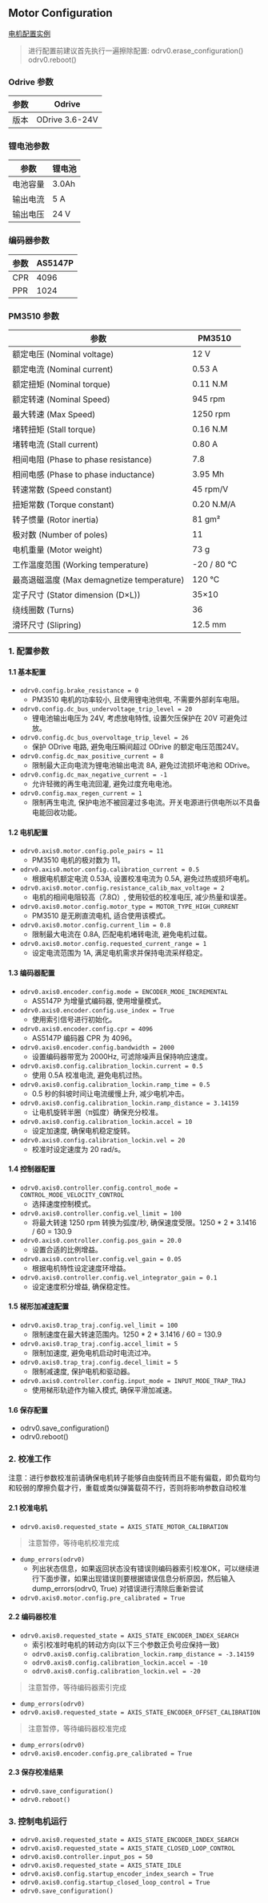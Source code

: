 ## Motor Configuration
[电机配置实例](https://blog.csdn.net/abf1234444/article/details/104967023)

> 进行配置前建议首先执行一遍擦除配置:
> odrv0.erase_configuration()
> odrv0.reboot()

### Odrive 参数
| 参数 | Odrive          |
|------|-----------------|
| 版本 | ODrive 3.6-24V  |

### 锂电池参数
| 参数                        | 锂电池                          |
|-----------------------------|---------------------------------|
| 电池容量                    | 3.0Ah                           |
| 输出电流                    | 5 A                             |
| 输出电压                    | 24 V                            |

### 编码器参数
| 参数                       | AS5147P                         |
|----------------------------|---------------------------------|
| CPR                        | 4096                            |
| PPR                        | 1024                            |

### PM3510 参数
| 参数                        | PM3510                          |
|-----------------------------|---------------------------------|
| 额定电压 (Nominal voltage)  | 12 V                            |
| 额定电流 (Nominal current)  | 0.53 A                          |
| 额定扭矩 (Nominal torque)   | 0.11 N.M                        |
| 额定转速 (Nominal Speed)    | 945 rpm                         |
| 最大转速 (Max Speed)        | 1250 rpm                        |
| 堵转扭矩 (Stall torque)     | 0.16 N.M                        |
| 堵转电流 (Stall current)    | 0.80 A                          |
| 相间电阻 (Phase to phase resistance) | 7.8                    |
| 相间电感 (Phase to phase inductance) | 3.95 Mh                |
| 转速常数 (Speed constant)   | 45 rpm/V                        |
| 扭矩常数 (Torque constant)  | 0.20 N.M/A                      |
| 转子惯量 (Rotor inertia)    | 81 gm²                          |
| 极对数 (Number of poles)    | 11                              |
| 电机重量 (Motor weight)     | 73 g                            |
| 工作温度范围 (Working temperature) | -20 / 80 ℃              |
| 最高退磁温度 (Max demagnetize temperature) | 120 ℃           |
| 定子尺寸 (Stator dimension (D×L)) | 35×10                     |
| 绕线圈数 (Turns)            | 36                              |
| 滑环尺寸 (Slipring)         | 12.5 mm                         |

### 1. 配置参数
#### 1.1 基本配置
- `odrv0.config.brake_resistance = 0`
  - PM3510 电机的功率较小, 且使用锂电池供电, 不需要外部刹车电阻。
- `odrv0.config.dc_bus_undervoltage_trip_level = 20`
  - 锂电池输出电压为 24V, 考虑放电特性, 设置欠压保护在 20V 可避免过放。
- `odrv0.config.dc_bus_overvoltage_trip_level = 26`
  - 保护 ODrive 电路, 避免电压瞬间超过 ODrive 的额定电压范围24V。
- `odrv0.config.dc_max_positive_current = 8`
  - 限制最大正向电流为锂电池输出电流 8A, 避免过流损坏电池和 ODrive。
- `odrv0.config.dc_max_negative_current = -1`
  - 允许轻微的再生电流回灌, 避免过度充电电池。
- `odrv0.config.max_regen_current = 1`
  - 限制再生电流, 保护电池不被回灌过多电流。开关电源进行供电所以不具备电能回收功能。
#### 1.2 电机配置
- `odrv0.axis0.motor.config.pole_pairs = 11`
  - PM3510 电机的极对数为 11。
- `odrv0.axis0.motor.config.calibration_current = 0.5`
  - 根据电机额定电流 0.53A, 设置校准电流为 0.5A, 避免过热或损坏电机。
- `odrv0.axis0.motor.config.resistance_calib_max_voltage = 2`
  - 电机的相间电阻较高（7.8Ω）, 使用较低的校准电压, 减少热量和误差。
- `odrv0.axis0.motor.config.motor_type = MOTOR_TYPE_HIGH_CURRENT`
  - PM3510 是无刷直流电机, 适合使用该模式。
- `odrv0.axis0.motor.config.current_lim = 0.8`
  - 限制最大电流在 0.8A, 匹配电机堵转电流, 避免电机过载。
- `odrv0.axis0.motor.config.requested_current_range = 1`
  - 设定电流范围为 1A, 满足电机需求并保持电流采样稳定。
#### 1.3 编码器配置
- `odrv0.axis0.encoder.config.mode = ENCODER_MODE_INCREMENTAL`
  - AS5147P 为增量式编码器, 使用增量模式。
- `odrv0.axis0.encoder.config.use_index = True`
  - 使用索引信号进行初始化。
- `odrv0.axis0.encoder.config.cpr = 4096`
  - AS5147P 编码器 CPR 为 4096。
- `odrv0.axis0.encoder.config.bandwidth = 2000`
  - 设置编码器带宽为 2000Hz, 可滤除噪声且保持响应速度。
- `odrv0.axis0.config.calibration_lockin.current = 0.5`
  - 使用 0.5A 校准电流, 避免电机过热。
- `odrv0.axis0.config.calibration_lockin.ramp_time = 0.5`
  - 0.5 秒的斜坡时间让电流缓慢上升, 减少电机冲击。
- `odrv0.axis0.config.calibration_lockin.ramp_distance = 3.14159`
  - 让电机旋转半圈（π弧度）确保充分校准。
- `odrv0.axis0.config.calibration_lockin.accel = 10`
  - 设定加速度, 确保电机稳定旋转。
- `odrv0.axis0.config.calibration_lockin.vel = 20`
  - 校准时设定速度为 20 rad/s。
#### 1.4 控制器配置
- `odrv0.axis0.controller.config.control_mode = CONTROL_MODE_VELOCITY_CONTROL`
  - 选择速度控制模式。
- `odrv0.axis0.controller.config.vel_limit = 100`
  - 将最大转速 1250 rpm 转换为弧度/秒, 确保速度受限。1250 * 2 * 3.1416 / 60 = 130.9
- `odrv0.axis0.controller.config.pos_gain = 20.0`
  - 设置合适的比例增益。
- `odrv0.axis0.controller.config.vel_gain = 0.05`
  - 根据电机特性设定速度环增益。
- `odrv0.axis0.controller.config.vel_integrator_gain = 0.1`
  - 设定速度积分增益, 确保稳定性。
#### 1.5 梯形加减速配置
- `odrv0.axis0.trap_traj.config.vel_limit = 100`
  - 限制速度在最大转速范围内。1250 * 2 * 3.1416 / 60 = 130.9
- `odrv0.axis0.trap_traj.config.accel_limit = 5`
  - 限制加速度, 避免电机启动时电流过冲。
- `odrv0.axis0.trap_traj.config.decel_limit = 5`
  - 限制减速度, 保护电机和驱动器。
- `odrv0.axis0.controller.config.input_mode = INPUT_MODE_TRAP_TRAJ`
  - 使用梯形轨迹作为输入模式, 确保平滑加减速。
#### 1.6 保存配置
- odrv0.save_configuration()
- odrv0.reboot()

### 2. 校准工作
注意：进行参数校准前请确保电机转子能够自由旋转而且不能有偏载，即负载均匀和较弱的摩擦负载才行，重载或类似弹簧载荷不行，否则将影响参数自动校准
#### 2.1 校准电机
- `odrv0.axis0.requested_state = AXIS_STATE_MOTOR_CALIBRATION`
> 注意暂停，等待电机校准完成
- `dump_errors(odrv0)`
  - 列出状态信息，如果返回状态没有错误则编码器索引校准OK，可以继续进行下面步骤，如果出现错误则要根据错误信息分析原因，然后输入 dump_errors(odrv0, True) 对错误进行清除后重新尝试
- `odrv0.axis0.motor.config.pre_calibrated = True`
#### 2.2 编码器校准
- `odrv0.axis0.requested_state = AXIS_STATE_ENCODER_INDEX_SEARCH`
  - 索引校准时电机的转动方向(以下三个参数正负号应保持一致)
  - `odrv0.axis0.config.calibration_lockin.ramp_distance = -3.14159`
  - `odrv0.axis0.config.calibration_lockin.accel = -10`
  - `odrv0.axis0.config.calibration_lockin.vel = -20`
> 注意暂停，等待编码器索引完成
- `dump_errors(odrv0)`
- `odrv0.axis0.requested_state = AXIS_STATE_ENCODER_OFFSET_CALIBRATION`
> 注意暂停，等待编码器校准完成
- `dump_errors(odrv0)`
- `odrv0.axis0.encoder.config.pre_calibrated = True`
#### 2.3 保存校准结果
- `odrv0.save_configuration()`
- `odrv0.reboot()`

### 3. 控制电机运行
- `odrv0.axis0.requested_state = AXIS_STATE_ENCODER_INDEX_SEARCH`
- `odrv0.axis0.requested_state = AXIS_STATE_CLOSED_LOOP_CONTROL`
- `odrv0.axis0.controller.input_pos = 50`
- `odrv0.axis0.requested_state = AXIS_STATE_IDLE`
- `odrv0.axis0.config.startup_encoder_index_search = True`
- `odrv0.axis0.config.startup_closed_loop_control = True`
- `odrv0.save_configuration()`
